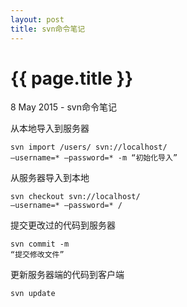 ```yaml
---
layout: post
title: svn命令笔记
---
```


{{ page.title }}
================

<p class="meta">8 May 2015 - svn命令笔记</p>

从本地导入到服务器 

<code class="language-javascript">svn import /users/ svn://localhost/ —username=* —password=* -m “初始化导入”</code>

从服务器导入到本地

<code class="language-javascript">svn checkout svn://localhost/ —username=* —password=* / </code>

提交更改过的代码到服务器

<code class="language-javascript">svn commit -m “提交修改文件”</code>

更新服务器端的代码到客户端

<code class="language-javascript">svn update</code>